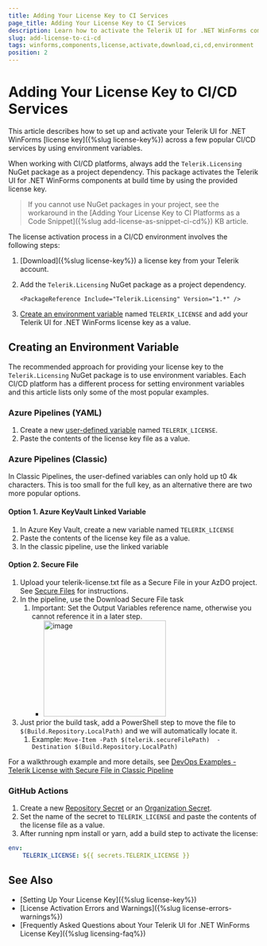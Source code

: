 ```yaml
---
title: Adding Your License Key to CI Services
page_title: Adding Your License Key to CI Services
description: Learn how to activate the Telerik UI for .NET WinForms components by downloading and setting up your Telerik components license key for use in CI/CD environments.
slug: add-license-to-ci-cd
tags: winforms,components,license,activate,download,ci,cd,environment
position: 2
---
```


# Adding Your License Key to CI/CD Services

This article describes how to set up and activate your Telerik UI for .NET WinForms [license key]({%slug license-key%}) across a few popular CI/CD services by using environment variables.

When working with CI/CD platforms, always add the `Telerik.Licensing` NuGet package as a project dependency. This package activates the Telerik UI for .NET WinForms components at build time by using the provided license key.

> If you cannot use NuGet packages in your project, see the workaround in the [Adding Your License Key to CI Platforms as a Code Snippet]({%slug add-license-as-snippet-ci-cd%}) KB article.

The license activation process in a CI/CD environment involves the following steps:

1. [Download]({%slug license-key%}) a license key from your Telerik account.

1. Add the `Telerik.Licensing` NuGet package as a project dependency.

    ```
    <PackageReference Include="Telerik.Licensing" Version="1.*" />
    ```
1. [Create an environment variable](#creating-an-environment-variable) named `TELERIK_LICENSE` and add your Telerik UI for .NET WinForms license key as a value.

## Creating an Environment Variable
The recommended approach for providing your license key to the `Telerik.Licensing` NuGet package is to use environment variables. Each CI/CD platform has a different process for setting environment variables and this article lists only some of the most popular examples.

### Azure Pipelines (YAML)

1. Create a new [user-defined variable](https://docs.microsoft.com/en-us/azure/devops/pipelines/process/variables?view=azure-devops&tabs=yaml%2Cbatch) named `TELERIK_LICENSE`.
1. Paste the contents of the license key file as a value.

### Azure Pipelines (Classic)

In Classic Pipelines, the user-defined variables can only hold up t0 4k characters. This is too small for the full key, as an alternative there are two more popular options.

#### Option 1. Azure KeyVault Linked Variable

1. In Azure Key Vault, create a new variable named `TELERIK_LICENSE`
1. Paste the contents of the license key file as a value.
1. In the classic pipeline, use the linked variable

#### Option 2. Secure File

1. Upload your telerik-license.txt file as a Secure File in your AzDO project. See [Secure Files](https://learn.microsoft.com/en-us/azure/devops/pipelines/library/secure-files?view=azure-devops) for instructions.
1. In the pipeline, use the Download Secure File task
    1. Important: Set the Output Variables reference name, otherwise you cannot reference it in a later step.
        - <img width="246" height="193" alt="image" src="https://github.com/user-attachments/assets/6ae039a4-de0b-4457-8cc0-4ce3e618f976" />
1. Just prior the build task, add a PowerShell step to move the file to `$(Build.Repository.LocalPath)` and we will automatically locate it.
    1. Example: `Move-Item -Path $(telerik.secureFilePath)  -Destination $(Build.Repository.LocalPath)`

For a walkthrough example and more details, see [DevOps Examples - Telerik License with Secure File in Classic Pipeline](https://github.com/LanceMcCarthy/DevOpsExamples?tab=readme-ov-file#classic-pipeline)

### GitHub Actions

1. Create a new [Repository Secret](https://docs.github.com/en/actions/reference/encrypted-secrets#creating-encrypted-secrets-for-a-repository) or an [Organization Secret](https://docs.github.com/en/actions/reference/encrypted-secrets#creating-encrypted-secrets-for-an-organization).
1. Set the name of the secret to `TELERIK_LICENSE` and paste the contents of the license file as a value.
1. After running npm install or yarn, add a build step to activate the license:
```YAML
env:
    TELERIK_LICENSE: ${{ secrets.TELERIK_LICENSE }}
```

## See Also

* [Setting Up Your License Key]({%slug license-key%})
* [License Activation Errors and Warnings]({%slug license-errors-warnings%})
* [Frequently Asked Questions about Your Telerik UI for .NET WinForms License Key]({%slug licensing-faq%})
